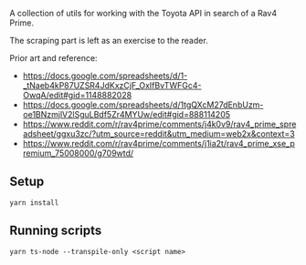 A collection of utils for working with the Toyota API in search of a Rav4 Prime.

The scraping part is left as an exercise to the reader.

Prior art and reference:

- https://docs.google.com/spreadsheets/d/1-_tNaeb4kP87UZSR4JdKxzCjF_OxIfBvTWFGc4-OwqA/edit#gid=1148882028
- https://docs.google.com/spreadsheets/d/1tgQXcM27dEnbUzm-oe1BNzmjlV2lSguLBdf5Zr4MYUw/edit#gid=888114205
- https://www.reddit.com/r/rav4prime/comments/j4k0v9/rav4_prime_spreadsheet/ggxu3zc/?utm_source=reddit&utm_medium=web2x&context=3
- https://www.reddit.com/r/rav4prime/comments/j1ia2t/rav4_prime_xse_premium_75008000/g709wtd/

## Setup

```
yarn install
```

## Running scripts

```
yarn ts-node --transpile-only <script name>
```
